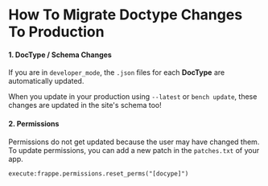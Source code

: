 <!-- base_template: frappe_io/www/frappe/frappe_base.html --><!-- add-breadcrumbs -->
# How To Migrate Doctype Changes To Production

#### 1. DocType / Schema Changes

If you are in `developer_mode`, the `.json` files for each **DocType** are automatically updated.

When you update in your production using `--latest` or `bench update`, these changes are updated in the site's schema too!

#### 2. Permissions

Permissions do not get updated because the user may have changed them. To update permissions, you can add a new patch in the `patches.txt` of your app.

	execute:frappe.permissions.reset_perms("[docype]")

<!-- markdown -->